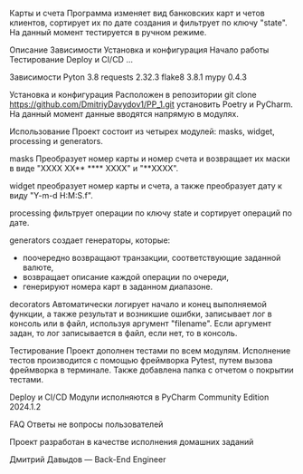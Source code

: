 Карты и счета
Программа изменяет вид банковских карт и четов клиентов, сортирует их по дате создания и фильтрует по ключу "state". На данный момент тестируется в ручном режиме.

Описание
Зависимости
Установка и конфигурация
Начало работы
Тестирование
Deploy и CI/CD
...

Зависимости
Pyton 3.8
requests 2.32.3
flake8 3.8.1
mypy 0.4.3

Установка и конфигурация
Расположен в репозитории
git clone
https://github.com/DmitriyDavydov1/PP_1.git
установить Poetry и PyCharm.
На данный момент данные вводятся напрямую в модулях.

Использование
Проект состоит из четырех модулей:
masks, widget, processing и generators.

masks
Преобразует номер карты и номер счета и возвращает их маски в виде "XXXX XX** **** XXXX" и "**XXXX".

widget
преобразует номер карты и счета, а также преобразует дату к виду "Y-m-d H:M:S.f".

processing
фильтрует операции по ключу state и сортирует операций по дате.

generators
создает генераторы, которые:
- поочередно возвращают транзакции, соответствующие заданной валюте,
- возвращает описание каждой операции по очереди,
- генерируют номера карт в заданном диапазоне.

decorators
Автоматически логирует начало и конец выполняемой функции, а также результат и возникшие ошибки,
записывает лог в консоль или в файл, используя аргумент "filename". Если аргумент задан, то лог 
записывается в файл, если нет, то в консоль.


Тестирование
Проект дополнен тестами по всем модулям.
Исполнение тестов производится с помощью фреймворка Pytest, путем вызова фреймворка в терминале.
Также добавлена папка с отчетом о покрытии тестами.

Deploy и CI/CD
Модули исполняются в PyCharm Community Edition 2024.1.2

FAQ
Ответы не вопросы пользователей

Проект разработан в качестве исполнения домашних заданий

Дмитрий Давыдов — Back-End Engineer
